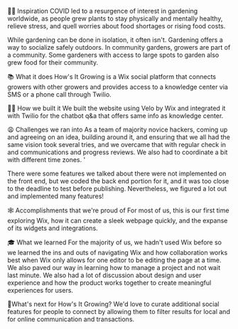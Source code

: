 👩‍🌾 Inspiration
COVID led to a resurgence of interest in gardening worldwide, as people grew plants to stay physically and mentally healthy, relieve stress, and quell worries about food shortages or rising food costs.

While gardening can be done in isolation, it often isn't. Gardening offers a way to socialize safely outdoors. In community gardens, growers are part of a community. Some gardeners with access to large spots to   garden also grew food for their community.

📚 What it does
How's It Growing is a Wix social platform that connects growers with other growers and provides access to a knowledge center via SMS or a phone call through Twilio.

👩‍💻 How we built it
We built the website using Velo by Wix and integrated it with Twilio for the chatbot q&a that offers same info as knowledge center.

😩 Challenges we ran into
As a team of majority novice hackers, coming up and agreeing on an idea, building around it, and ensuring that we all had the same vision took several tries, and we overcame that with regular check in and communications and progress reviews. We also had to coordinate a bit with different time zones. '

There were some features we talked about there were not implemented on the front end, but we coded the back end portion for it, and it was too close to the deadline to test before publishing. Nevertheless, we figured a lot out and implemented many features!

🕸 Accomplishments that we're proud of
For most of us, this is our first time exploring Wix, how it can create a sleek webpage quickly, and the expanse of its widgets and integrations.

🎓 What we learned
For the majority of us, we hadn't used Wix before so we learned the ins and outs of navigating Wix and how collaboration works best when Wix only allows for one editor to be editing the page at a time. We also paved our way in learning how to manage a project and not wait last minute. We also had a lot of discussion about design and user experience and how the product works together to create meaningful experiences for users.

🍂What's next for How's It Growing?
We'd love to curate additional social features for people to connect by allowing them to filter results for local and for online communication and transactions.

